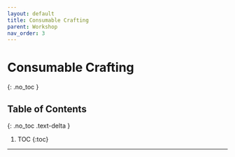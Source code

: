 ```yaml
---
layout: default
title: Consumable Crafting
parent: Workshop
nav_order: 3
---
```


# Consumable Crafting
{: .no_toc }

## Table of Contents
{: .no_toc .text-delta }

1. TOC
{:toc}

---


